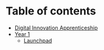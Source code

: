 # Table of contents

* [Digital Innovation Apprenticeship](README.md)
* [Year 1](year-1/README.md)
  * [Launchpad](year-1/launchpad.md)

